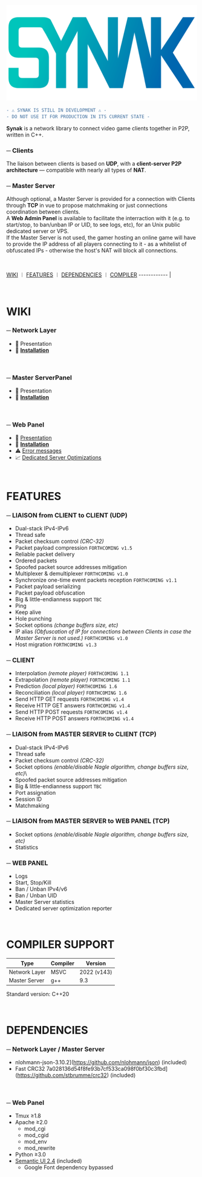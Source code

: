 ![Synak logo](https://raw.githubusercontent.com/PhilJbt/Synak/main/wiki/logo.png)

```diff
- ⚠️ SYNAK IS STILL IN DEVELOPMENT ⚠️ -
- DO NOT USE IT FOR PRODUCTION IN ITS CURRENT STATE -
```

**Synak** is a network library to connect video game clients together in P2P, written in C++.

### &#9472; Clients
The liaison between clients is based on **UDP**, with a **client-server P2P architecture** — compatible with nearly all types of **NAT**.

### &#9472; Master Server
Although optional, a Master Server is provided for a connection with Clients through **TCP** in vue to propose matchmaking or just connections coordination between clients.\
A **Web Admin Panel** is available to facilitate the interraction with it (e.g. to start/stop, to ban/unban IP or UID, to see logs, etc), for an Unix public dedicated server or VPS.\
If the Master Server is not used, the gamer hosting an online game will have to provide the IP address of all players connecting to it - as a whitelist of obfuscated IPs - otherwise the host's NAT will block all connections.


&#160;


[WIKI](README.md#WIKI) &#65073; [FEATURES](README.md#FEATURES) &#65073; [DEPENDENCIES](README.md#DEPENDENCIES) &#65073; [COMPILER](README.md#COMPILER-SUPPORT)
------------ |

&#160;

# WIKI

### &#9472; Network Layer
* :pushpin: Presentation
* :bookmark_tabs: [**Installation**](wiki/nl/README.md)

&#160;

### &#9472; Master ServerPanel
* :pushpin: Presentation
* :bookmark_tabs: [**Installation**](wiki/ms/README.md)

&#160;

### &#9472; Web Panel
* :pushpin: [Presentation](wiki/wp/wp_presentation.md)
* :bookmark_tabs: [**Installation**](wiki/wp/README.md)
* :warning: [Error messages](wiki/wp/wp_errors.md)
* :chart_with_upwards_trend: [Dedicated Server Optimizations](wiki/wp/wp_optimization.md)

&#160;

# FEATURES

### &#9472; LIAISON from CLIENT to CLIENT (UDP)
* Dual-stack IPv4-IPv6
* Thread safe
* Packet checksum control *(CRC-32)*
* Packet payload compression `FORTHCOMING v1.5`
* Reliable packet delivery
* Ordered packets
* Spoofed packet source addresses mitigation
* Multiplexer & demultiplexer `FORTHCOMING v1.0`
* Synchronize one-time event packets reception `FORTHCOMING v1.1`
* Packet payload serializing
* Packet payload obfuscation
* Big & little-endianness support `TBC`
* Ping
* Keep alive
* Hole punching
* Socket options *(change buffers size, etc)*
* IP alias *(Obfuscation of IP for connections between Clients in case the Master Server is not used.)* `FORTHCOMING v1.0`
* Host migration `FORTHCOMING v1.3`

### &#9472; CLIENT
* Interpolation *(remote player)* `FORTHCOMING 1.1`
* Extrapolation *(remote player)* `FORTHCOMING 1.1`
* Prediction *(local player)* `FORTHCOMING 1.6`
* Reconciliation *(local player)* `FORTHCOMING 1.6`
* Send HTTP GET requests `FORTHCOMING v1.4`
* Receive HTTP GET answers `FORTHCOMING v1.4`
* Send HTTP POST requests `FORTHCOMING v1.4`
* Receive HTTP POST answers `FORTHCOMING v1.4`

### &#9472; LIAISON from MASTER SERVER to CLIENT (TCP)
* Dual-stack IPv4-IPv6
* Thread safe
* Packet checksum control *(CRC-32)*
* Socket options *(enable/disable Nagle algorithm, change buffers size, etc)*\
* Spoofed packet source addresses mitigation
* Big & little-endianness support `TBC`
* Port assignation
* Session ID
* Matchmaking

### &#9472; LIAISON from MASTER SERVER to WEB PANEL (TCP)
* Socket options *(enable/disable Nagle algorithm, change buffers size, etc)*
* Statistics

### &#9472; WEB PANEL
* Logs
* Start, Stop/Kill
* Ban / Unban IPv4/v6
* Ban / Unban UID
* Master Server statistics
* Dedicated server optimization reporter

&#160;

# COMPILER SUPPORT

Type | Compiler | Version
------------ | ------------ | ------------
Network Layer | MSVC | 2022 (v143)
Master Server | g++ | 9.3

Standard version: C++20

&#160;

# DEPENDENCIES

### &#9472; Network Layer / Master Server
  * nlohmann-json-3.10.2](https://github.com/nlohmann/json) (included)
  * Fast CRC32 7a028136d54f8fe93b7cf533ca098f0bf30c3fbd](https://github.com/stbrumme/crc32) (included)

&#160;

### &#9472; Web Panel
  * Tmux ≥1.8
  * Apache ≥2.0
    * mod_cgi
    * mod_cgid
    * mod_env
    * mod_rewrite
  * Python ≥3.0
  * [Semantic UI 2.4](https://semantic-ui.com/) (included)
    * Google Font dependency bypassed
